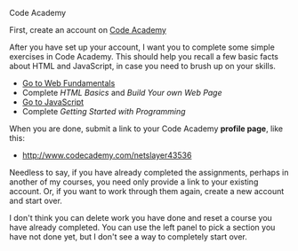 Code Academy

First, create an account on [Code Academy](http://www.codecademy.com/)

After you have set up your account, I want you to complete some 
simple exercises in Code Academy. This should help you recall a few 
basic facts about HTML and JavaScript, in case you need to brush up 
on your skills.

- [Go to Web Fundamentals](http://www.codecademy.com/tracks/web)
- Complete *HTML Basics* and *Build Your own Web Page*
- [Go to JavaScript](http://www.codecademy.com/tracks/javascript)
- Complete *Getting Started with Programming*

When you are done, submit a link to your Code Academy **profile page**,
like this:

- <http://www.codecademy.com/netslayer43536>

Needless to say, if you have already completed the assignments, perhaps
in another of my courses, you need only provide a link to your existing
account. Or, if you want to work through them again, create a new
account and start over. 

I don't think you can delete work you have done and reset a course
you have already completed. You can use the left panel to pick a section
you have not done yet, but I don't see a way to completely start over.
